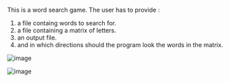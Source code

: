 This is a word search game. The user has to provide :

1. a file containg words to search for.
2. a file containing a matrix of letters.
3. an output file.
4. and in which directions should the program look the words in the matrix.

![image](https://github.com/ofekavidan/Intro-to-CS-HUJI/assets/88547605/95d2608c-75ee-4224-ad75-8e3f0e96ed9e)

![image](https://github.com/user-attachments/assets/45f9991a-c69c-4bb5-935f-52ca2e6419ea)
